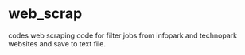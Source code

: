 # web_scrap
codes
web scraping code for filter jobs from infopark and technopark websites and save to text file.
